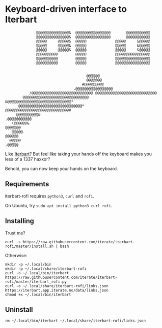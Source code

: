 # Keyboard-driven interface to Iterbart

                  @@@@@@@@@@@@@@@&  @@@@@@@@@@@@@@@@       @@@@@@@@@@@
                  @@@@@@@@@@@@@@@&  @@@@@@@@@@@@@@@@       @@@@@@@@@@@
                  @@@@@     @@@@@&  @@@@@             @@@@@     &@@@@@
                  @@@@@     @@@@@&  @@@@@             @@@@@     &@@@@@
                  @@@@@     @@@@@&  @@@@@             @@@@@     &@@@@@
                  @@@@@@@@@@        @@@@@             @@@@@@@@@@@@@@@@
                  @@@@@@@@@@        @@@@@             @@@@@@@@@@@@@@@@
                  @@@@@@@@@@        @@@@@             @@@@@@@@@@@@@@@@


                                         @@@@@@
                                         @@@@@@@
                                       #@@@@@@@@@
                                   .@@@@@@@@@@@@@@@@@
               /@@@@@@@@@@@@@@@@@@@@@@@@@@@@ @@@@@@@@@@@@@@@@@@@@@@@@@@@@
            @@@@@@@@@@@@@@@@@@@@@@@@@@@@@@    &@@@@@@@@@@@@@@@@@@@@@@@@@@@@@*
          @@@@@@@@@@@@@@@@@@@@@@@@@@@@@*         @@@@@@@@@@@@@@@@@@@@@@@@@@@@@#
         @@@@@@@@@@&                                                ,@@@@@@@@@@@
       (@@@@@@&                                                           @@@@@@@
       @@@@@.                                                               @@@@@@
      @@@@@                                                                  ,@@@@@

Like [Iterbart](https://iterbart.app.iterate.no/)? But feel like taking your
hands off the keyboard makes you less of a 1337 haxxor?

Behold, you can now keep your hands on the keyboard.

## Requirements

iterbart-rofi requires `python3`, `curl` and `rofi`.

On Ubuntu, try `sudo apt install python3 curl rofi`.

## Installing

Trust me?

    curl -s https://raw.githubusercontent.com/iterate/iterbart-rofi/master/install.sh | bash

Otherwise:

    mkdir -p ~/.local/bin
    mkdir -p ~/.local/share/iterbart-rofi
    curl -o ~/.local/bin/iterbart https://raw.githubusercontent.com/iterate/iterbart-rofi/master/iterbart_rofi.py
    curl -o ~/.local/share/iterbart-rofi/links.json https://iterbart.app.iterate.no/data/links.json
    chmod +x ~/.local/bin/iterbart

## Uninstall

    rm ~/.local/bin/iterbart ~/.local/share/iterbart-rofi/links.json
